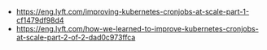 - https://eng.lyft.com/improving-kubernetes-cronjobs-at-scale-part-1-cf1479df98d4
- https://eng.lyft.com/how-we-learned-to-improve-kubernetes-cronjobs-at-scale-part-2-of-2-dad0c973ffca
